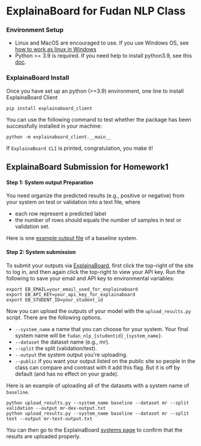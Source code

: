 # ExplainaBoard for Fudan NLP Class



### Environment Setup
* Linux and MacOS are encouraged to use. If you use Windows OS, see [how to work as linux
in Windows](https://github.com/inspired-co/ExplainaBoard-Walkthrough/blob/main/roles/instructors/install_helper.md#how-to-use-linux-in-windows-os)
* Python >= 3.9 is required. If you need help to install python3.9, see this [doc](https://github.com/inspired-co/ExplainaBoard-Walkthrough/blob/main/roles/instructors/install_helper.md#how-to-install-python39-in-linux).


### ExplainaBoard Install
Once you have set up an python (>=3.9) environment, one line to install ExplainaBoard Client
 
```shell script
pip install explainaboard_client
```

You can use the following command to test whether the package has been successfully installed in your
machine:

```shell script
python -m explainaboard_client.__main__
```
If `ExplainaBoard CLI` is printed, congratulation, you make it!


## ExplainaBoard Submission for Homework1

#### Step 1: System output Preparation
You need organize the predicted results (e.g., positive or negative) from your system
 on test or validation into a text file, where
 * each row represent a predicted label
 * the number of rows should equals the number of samples in test or validation set.

Here is one [example output file](./data/baseline_predictions.txt) of a baseline system.


#### Step 2: System submission
To submit your outputs via [ExplainaBoard](https://explainaboard.inspiredco.ai), first
click the top-right of the site to log in, and then again click the top-right to view
your API key. Run the following to save your email and API key to environmental
variables:

```
export EB_EMAIL=your_email_used_for_explainaboard
export EB_API_KEY=your_api_key_for_explainaboard
export EB_STUDENT_ID=your_student_id
```

Now you can upload the outputs of your model with the `upload_results.py` script. There
are the following options.

* `--system_name` a name that you can choose for your system. Your final system name
  will be `fudan_nlp_{studentid}_{system_name}`.
* `--dataset` the dataset name (e.g., mr).
* `--split` the split (validation/test).
* `--output` the system output you're uploading.
* `--public` if you want your output listed on the public site so people in the class
  can compare and contrast with it add this flag. But it is off by default (and has no
  effect on your grade).

Here is an example of uploading all of the datasets with a system name of `baseline`.

```
python upload_results.py --system_name baseline --dataset mr --split validation --output mr-dev-output.txt
python upload_results.py --system_name baseline --dataset mr --split test --output mr-test-output.txt
```

You can then go to the ExplainaBoard [systems page](https://explainaboard.inspiredco.ai/systems) to confirm
that the results are uploaded properly.

